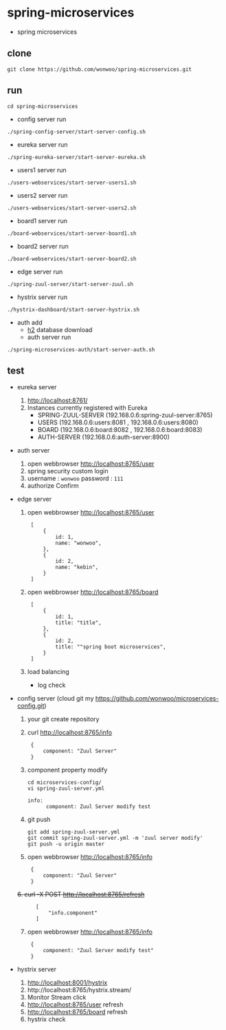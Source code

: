 # spring-microservices

* spring microservices


## clone

```
git clone https://github.com/wonwoo/spring-microservices.git
```

## run 
```
cd spring-microservices
```

* config server run

```
./spring-config-server/start-server-config.sh
```

* eureka server run

```
./spring-eureka-server/start-server-eureka.sh
```


* users1 server run

```
./users-webservices/start-server-users1.sh
```

* users2 server run

```
./users-webservices/start-server-users2.sh
```

* board1 server run

```
./board-webservices/start-server-board1.sh
```

* board2 server run

```
./board-webservices/start-server-board2.sh
```

* edge server run

```
./spring-zuul-server/start-server-zuul.sh
```

* hystrix server run

```
./hystrix-dashboard/start-server-hystrix.sh
```

* auth add 
    - [h2](http://www.h2database.com/html/download.html) database download 
    - auth server run

```
./spring-microservices-auth/start-server-auth.sh
```

## test

* eureka server 
    1. [http://localhost:8761/](http://localhost:8761/)
    2. Instances currently registered with Eureka 
        - SPRING-ZUUL-SERVER (192.168.0.6:spring-zuul-server:8765)
        - USERS (192.168.0.6:users:8081 , 192.168.0.6:users:8080)
        - BOARD (192.168.0.6:board:8082 , 192.168.0.6:board:8083)
        - AUTH-SERVER (192.168.0.6:auth-server:8900)


* auth server
    1. open webbrowser [http://localhost:8765/user](http://localhost:8765/user)
    2. spring security custom login
    3. username : `wonwoo` password : `111`
    4. authorize Confirm 

* edge server
    1. open webbrowser [http://localhost:8765/user](http://localhost:8765/user)

            [
                {
                    id: 1,
                    name: "wonwoo",
                },
                {
                    id: 2,
                    name: "kebin",
                }
            ]
    2. open webbrowser [http://localhost:8765/board](http://localhost:8765/board)
    
            [
                {
                    id: 1,
                    title: "title",
                },
                {
                    id: 2,
                    title: ""spring boot microservices",
                }
            ]
        
    3. load balancing
        * log check
        
* config server (cloud git my https://github.com/wonwoo/microservices-config.git)
    1. your git create repository
    2. curl [http://localhost:8765/info](http://localhost:8765/info)
        
            {
                component: "Zuul Server"
            }
        
    3. component property modify

        ```
        cd microservices-config/
        vi spring-zuul-server.yml 
        ```
        
        ```
        info:
              component: Zuul Server modify test
        ```
        
    4. git push 
   
        ```
        git add spring-zuul-server.yml 
        git commit spring-zuul-server.yml -m 'zuul server modify'
        git push -u origin master
        ```
        
    5. open webbrowser [http://localhost:8765/info](http://localhost:8765/info)
    
            {
                component: "Zuul Server"
            }

    ~~6. curl -X POST [http://localhost:8765/refresh](http://localhost:8765/refresh)~~
        
            [
                "info.component"
            ]

    7. open webbrowser [http://localhost:8765/info](http://localhost:8765/info)
        
            {
                component: "Zuul Server modify test"
            }


* hystrix server
    1. [http://localhost:8001/hystrix](http://localhost:8001/hystrix)
    2. http://localhost:8765/hystrix.stream/ 
    3. Monitor Stream click
    4. [http://localhost:8765/user](http://localhost:8765/user) refresh
    5. [http://localhost:8765/board](http://localhost:8765/board) refresh
    6. hystrix check 

